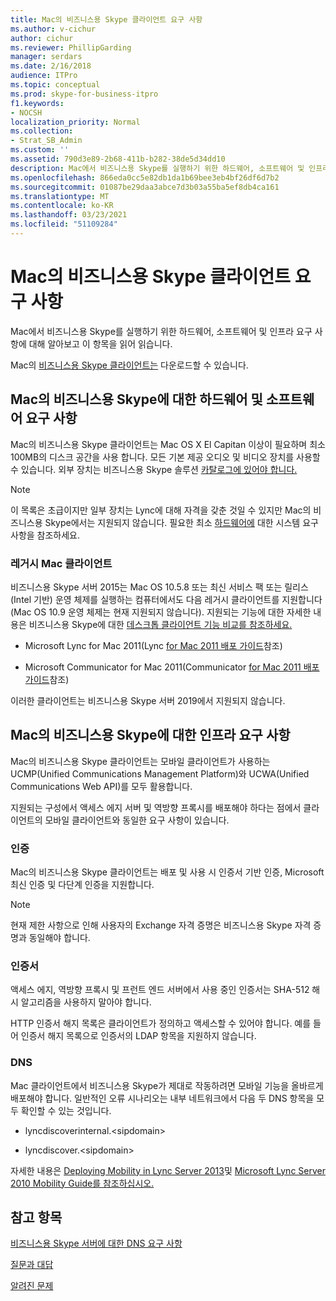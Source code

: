 ```yaml
---
title: Mac의 비즈니스용 Skype 클라이언트 요구 사항
ms.author: v-cichur
author: cichur
ms.reviewer: PhillipGarding
manager: serdars
ms.date: 2/16/2018
audience: ITPro
ms.topic: conceptual
ms.prod: skype-for-business-itpro
f1.keywords:
- NOCSH
localization_priority: Normal
ms.collection:
- Strat_SB_Admin
ms.custom: ''
ms.assetid: 790d3e89-2b68-411b-b282-38de5d34dd10
description: Mac에서 비즈니스용 Skype를 실행하기 위한 하드웨어, 소프트웨어 및 인프라 요구 사항에 대해 알아보고 이 항목을 읽어 읽습니다.
ms.openlocfilehash: 866eda0cc5e82db1da1b69bee3eb4bf26df6d7b2
ms.sourcegitcommit: 01087be29daa3abce7d3b03a55ba5ef8db4ca161
ms.translationtype: MT
ms.contentlocale: ko-KR
ms.lasthandoff: 03/23/2021
ms.locfileid: "51109284"
---
```

# <a name="skype-for-business-on-mac-client-requirements"></a>Mac의 비즈니스용 Skype 클라이언트 요구 사항
 
Mac에서 비즈니스용 Skype를 실행하기 위한 하드웨어, 소프트웨어 및 인프라 요구 사항에 대해 알아보고 이 항목을 읽어 읽습니다.
  
Mac의 [비즈니스용 Skype 클라이언트는](https://products.office.com/skype-for-business/download-app?tab=tabs-3#Mac) 다운로드할 수 있습니다.
  
## <a name="hardware-and-software-requirements-for-skype-for-business-on-mac"></a>Mac의 비즈니스용 Skype에 대한 하드웨어 및 소프트웨어 요구 사항

Mac의 비즈니스용 Skype 클라이언트는 Mac OS X El Capitan 이상이 필요하며 최소 100MB의 디스크 공간을 사용 합니다. 모든 기본 제공 오디오 및 비디오 장치를 사용할 수 있습니다. 외부 장치는 비즈니스용 Skype 솔루션 [카탈로그에 있어야 합니다.](https://partnersolutions.skypeforbusiness.com/solutionscatalog) 
  
> [!NOTE]
> 이 목록은 초급이지만 일부 장치는 Lync에 대해 자격을 갖춘 것일 수 있지만 Mac의 비즈니스용 Skype에서는 지원되지 않습니다. 필요한 최소 [하드웨어에](https://products.office.com/office-system-requirements) 대한 시스템 요구 사항을 참조하세요.
  
### <a name="legacy-mac-clients"></a>레거시 Mac 클라이언트

비즈니스용 Skype 서버 2015는 Mac OS 10.5.8 또는 최신 서비스 팩 또는 릴리스(Intel 기반) 운영 체제를 실행하는 컴퓨터에서도 다음 레거시 클라이언트를 지원합니다(Mac OS 10.9 운영 체제는 현재 지원되지 않습니다). 지원되는 기능에 대한 자세한 내용은 비즈니스용 Skype에 대한 [데스크톱 클라이언트 기능 비교를 참조하세요.](desktop-feature-comparison.md)
  
- Microsoft Lync for Mac 2011(Lync [for Mac 2011 배포 가이드](/previous-versions/office/office-for-mac-2011/jj984275(v=office.14))참조)
    
- Microsoft Communicator for Mac 2011(Communicator [for Mac 2011 배포 가이드](/previous-versions/office/office-for-mac-2011/jj984270(v=office.14))참조)
 
이러한 클라이언트는 비즈니스용 Skype 서버 2019에서 지원되지 않습니다.
   
## <a name="infrastructure-requirements-for-skype-for-business-on-mac"></a>Mac의 비즈니스용 Skype에 대한 인프라 요구 사항
<a name="Infrastructure"> </a>

Mac의 비즈니스용 Skype 클라이언트는 모바일 클라이언트가 사용하는 UCMP(Unified Communications Management Platform)와 UCWA(Unified Communications Web API)를 모두 활용합니다.
  
지원되는 구성에서 액세스 에지 서버 및 역방향 프록시를 배포해야 하다는 점에서 클라이언트의 모바일 클라이언트와 동일한 요구 사항이 있습니다. 
  
### <a name="authentication"></a>인증

Mac의 비즈니스용 Skype 클라이언트는 배포 및 사용 시 인증서 기반 인증, Microsoft 최신 인증 및 다단계 인증을 지원합니다.
  
> [!NOTE]
> 현재 제한 사항으로 인해 사용자의 Exchange 자격 증명은 비즈니스용 Skype 자격 증명과 동일해야 합니다. 
  
### <a name="certificates"></a>인증서

액세스 에지, 역방향 프록시 및 프런트 엔드 서버에서 사용 중인 인증서는 SHA-512 해시 알고리즘을 사용하지 말아야 합니다.
  
HTTP 인증서 해지 목록은 클라이언트가 정의하고 액세스할 수 있어야 합니다. 예를 들어 인증서 해지 목록으로 인증서의 LDAP 항목을 지원하지 않습니다.
  
### <a name="dns"></a>DNS

Mac 클라이언트에서 비즈니스용 Skype가 제대로 작동하려면 모바일 기능을 올바르게 배포해야 합니다. 일반적인 오류 시나리오는 내부 네트워크에서 다음 두 DNS 항목을 모두 확인할 수 있는 것입니다.
  
- lyncdiscoverinternal.\<sipdomain\>
    
- lyncdiscover.\<sipdomain\>
    
자세한 내용은 [Deploying Mobility in Lync Server 2013](/previous-versions/office/lync-server-2013/lync-server-2013-deploying-mobility)및 [Microsoft Lync Server 2010 Mobility Guide를 참조하십시오.](https://go.microsoft.com/fwlink//p/?LinkId=798226)
  
## <a name="see-also"></a>참고 항목
<a name="Infrastructure"> </a>

[비즈니스용 Skype 서버에 대한 DNS 요구 사항](../../plan-your-deployment/network-requirements/dns.md)

[질문과 대답](https://go.microsoft.com/fwlink/p/?LinkId=798227)
  
[알려진 문제](https://go.microsoft.com/fwlink/p/?LinkId=798228)